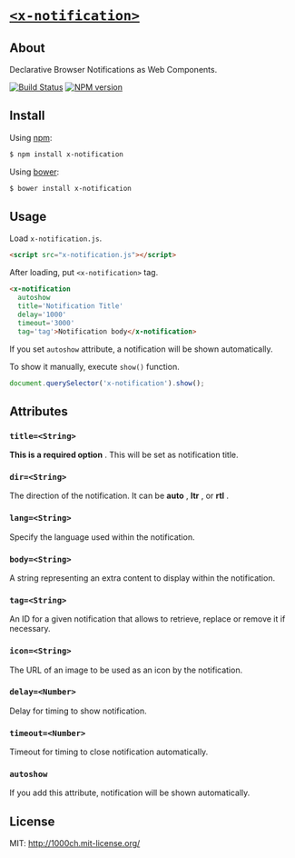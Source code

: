 # [`<x-notification>`](http://1000ch.github.io/x-notification)

## About

Declarative Browser Notifications as Web Components.

[![Build Status](https://travis-ci.org/1000ch/x-notification.svg?branch=master)](https://travis-ci.org/1000ch/x-notification)
[![NPM version](https://badge.fury.io/js/x-notification.svg)](http://badge.fury.io/js/x-notification)

## Install

Using [npm](https://www.npmjs.org/package/x-notification):

```sh
$ npm install x-notification
```

Using [bower](http://bower.io/search/?q=x-notification):

```sh
$ bower install x-notification
```

## Usage

Load `x-notification.js`.

```html
<script src="x-notification.js"></script>
```

After loading, put `<x-notification>` tag.

```html
<x-notification
  autoshow
  title='Notification Title'
  delay='1000'
  timeout='3000'
  tag='tag'>Notification body</x-notification>
```

If you set `autoshow` attribute, a notification will be shown automatically.

To show it manually, execute `show()` function.

```js
document.querySelector('x-notification').show();
```

## Attributes

### `title=<String>`

**This is a required option** . This will be set as notification title.

### `dir=<String>`

The direction of the notification.
It can be **auto** , **ltr** , or **rtl** .

### `lang=<String>`

Specify the language used within the notification.

### `body=<String>`

A string representing an extra content to display within the notification.

### `tag=<String>`

An ID for a given notification that allows to retrieve, replace or remove it if necessary.

### `icon=<String>`

The URL of an image to be used as an icon by the notification.

### `delay=<Number>`

Delay for timing to show notification.

### `timeout=<Number>`

Timeout for timing to close notification automatically.

### `autoshow`

If you add this attribute, notification will be shown automatically.

## License

MIT: http://1000ch.mit-license.org/
